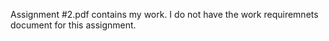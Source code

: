 Assignment #2.pdf contains my work. I do not have the work requiremnets document for this assignment.
